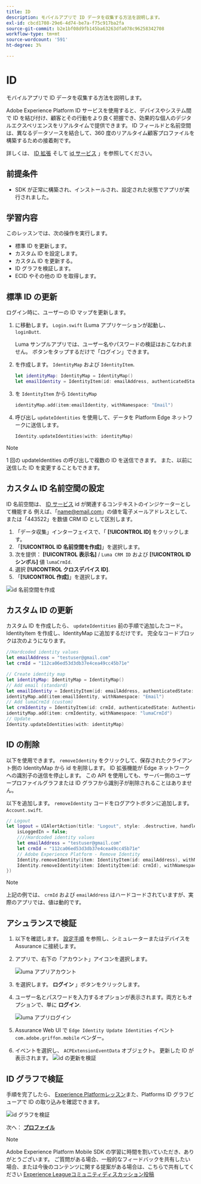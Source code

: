 ```yaml
---
title: ID
description: モバイルアプリで ID データを収集する方法を説明します。
exl-id: cbcd1708-29e6-4d74-be7a-f75c917ba2fa
source-git-commit: b2e1bf08d9fb145ba63263dfa078c96258342708
workflow-type: tm+mt
source-wordcount: '591'
ht-degree: 3%

---
```


# ID

モバイルアプリで ID データを収集する方法を説明します。

Adobe Experience Platform ID サービスを使用すると、デバイスやシステム間で ID を結び付け、顧客とその行動をより良く把握でき、効果的な個人のデジタルエクスペリエンスをリアルタイムで提供できます。 ID フィールドと名前空間は、異なるデータソースを結合して、360 度のリアルタイム顧客プロファイルを構築するための接着剤です。

詳しくは、 [ID 拡張](https://developer.adobe.com/client-sdks/documentation/identity-for-edge-network/) そして [id サービス](https://experienceleague.adobe.com/docs/experience-platform/identity/home.html?lang=ja) 」を参照してください。

## 前提条件

* SDK が正常に構築され、インストールされ、設定された状態でアプリが実行されました。

## 学習内容

このレッスンでは、次の操作を実行します。

* 標準 ID を更新します。
* カスタム ID を設定します。
* カスタム ID を更新する。
* ID グラフを検証します。
* ECID やその他の ID を取得します。

## 標準 ID の更新

ログイン時に、ユーザーの ID マップを更新します。

1. に移動します。 `Login.swift` (Luma アプリケーションが起動し、 `loginButt`.

   Luma サンプルアプリでは、ユーザー名やパスワードの検証はおこなわれません。 ボタンをタップするだけで「ログイン」できます。

1. を作成します。 `IdentityMap` および `IdentityItem`.

   ```swift
   let identityMap: IdentityMap = IdentityMap()
   let emailIdentity = IdentityItem(id: emailAddress, authenticatedState: AuthenticatedState.authenticated)
   ```

1. を `IdentityItem` から `IdentityMap`

   ```swift
   identityMap.add(item:emailIdentity, withNamespace: "Email")
   ```

1. 呼び出し `updateIdentities` を使用して、データを Platform Edge ネットワークに送信します。

   ```swift
   Identity.updateIdentities(with: identityMap)
   ```

>[!NOTE]
>
>1 回の updateIdentities の呼び出しで複数の ID を送信できます。 また、以前に送信した ID を変更することもできます。


## カスタム ID 名前空間の設定

ID 名前空間は、 [ID サービス](https://experienceleague.adobe.com/docs/experience-platform/identity/home.html?lang=ja) id が関連するコンテキストのインジケーターとして機能する 例えば、「name@email.com」の値を電子メールアドレスとして、または「443522」を数値 CRM ID として区別します。

1. 「データ収集」インターフェイスで、「 **[!UICONTROL ID]** をクリックします。
1. 「**[!UICONTROL ID 名前空間を作成]**」を選択します。
1. 次を提供： **[!UICONTROL 表示名]** / `Luma CRM ID` および **[!UICONTROL ID シンボル]** 値 `lumaCrmId`.
1. 選択 **[!UICONTROL クロスデバイス ID]**.
1. 「**[!UICONTROL 作成]**」を選択します。

![id 名前空間を作成](assets/mobile-identity-create.png)

## カスタム ID の更新

カスタム ID を作成したら、 `updateIdentities` 前の手順で追加したコード。 IdentityItem を作成し、IdentityMap に追加するだけです。 完全なコードブロックは次のようになります。

```swift
//Hardcoded identity values
let emailAddress = "testuser@gmail.com"
let crmId = "112ca06ed53d3db37e4cea49cc45b71e"

// Create identity map
let identityMap: IdentityMap = IdentityMap()
// Add email (standard)
let emailIdentity = IdentityItem(id: emailAddress, authenticatedState: AuthenticatedState.authenticated)
identityMap.add(item:emailIdentity, withNamespace: "Email")
// Add lumaCrmId (custom)
let crmIdentity = IdentityItem(id: crmId, authenticatedState: AuthenticatedState.authenticated)
identityMap.add(item: crmIdentity, withNamespace: "lumaCrmId")
// Update
Identity.updateIdentities(with: identityMap)
```

## ID の削除

以下を使用できます。 `removeIdentity` をクリックして、保存されたクライアント側の IdentityMap から id を削除します。 ID 拡張機能が Edge ネットワークへの識別子の送信を停止します。 この API を使用しても、サーバー側のユーザープロファイルグラフまたは ID グラフから識別子が削除されることはありません。

以下を追加します。 `removeIdentity` コードをログアウトボタンに追加します。 `Account.swift`.

```swift
// Logout
let logout = UIAlertAction(title: "Logout", style: .destructive, handler: { (action) -> Void in
    isLoggedIn = false;
    ////Hardcoded identity values
    let emailAddress = "testuser@gmail.com"
    let crmId = "112ca06ed53d3db37e4cea49cc45b71e"
    // Adobe Experience Platform - Remove Identity
    Identity.removeIdentity(item: IdentityItem(id: emailAddress), withNamespace: "Email")
    Identity.removeIdentity(item: IdentityItem(id: crmId), withNamespace: "lumaCrmId")
})
```

>[!NOTE]
>上記の例では、 `crmId` および `emailAddress` はハードコードされていますが、実際のアプリでは、値は動的です。

## アシュランスで検証

1. 以下を確認します。 [設定手順](assurance.md) を参照し、シミュレーターまたはデバイスを Assurance に接続します。
1. アプリで、右下の「アカウント」アイコンを選択します。

   ![luma アプリアカウント](assets/mobile-identity-login.png)
1. を選択します。 **ログイン** 」ボタンをクリックします。
1. ユーザー名とパスワードを入力するオプションが表示されます。両方ともオプションで、単に **ログイン**.

   ![luma アプリログイン](assets/mobile-identity-login-final.png)
1. Assurance Web UI で `Edge Identity Update Identities` イベント `com.adobe.griffon.mobile` ベンダー。
1. イベントを選択し、 `ACPExtensionEventData` オブジェクト。 更新した ID が表示されます。
   ![id の更新を検証](assets/mobile-identity-validate-assurance.png)

## ID グラフで検証

手順を完了したら、 [Experience Platformレッスン](platform.md)また、Platforms ID グラフビューアで ID の取り込みを確認できます。

![id グラフを検証](assets/mobile-identity-validate.png)


次へ： **[プロファイル](profile.md)**

>[!NOTE]
>
>Adobe Experience Platform Mobile SDK の学習に時間を割いていただき、ありがとうございます。 ご質問がある場合、一般的なフィードバックを共有したい場合、または今後のコンテンツに関する提案がある場合は、こちらで共有してください [Experience Leagueコミュニティディスカッション投稿](https://experienceleaguecommunities.adobe.com/t5/adobe-experience-platform-launch/tutorial-discussion-implement-adobe-experience-cloud-in-mobile/td-p/443796)